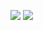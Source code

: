 [![](https://poggit.pmmp.io/shield.state/PluginRemover)](https://poggit.pmmp.io/p/PluginRemover)
<a href="https://poggit.pmmp.io/p/PluginRemover"><img src="https://poggit.pmmp.io/shield.state/PluginRemover"></a>
